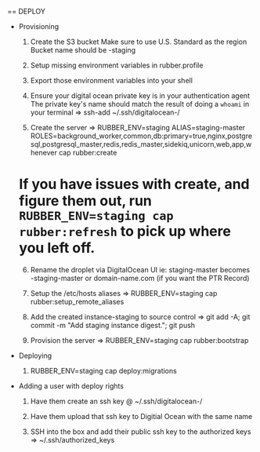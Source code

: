 == DEPLOY

* Provisioning

  1) Create the S3 bucket
    Make sure to use U.S. Standard as the region
    Bucket name should be <project-name>-staging

  2) Setup missing environment variables in rubber.profile

  3) Export those environment variables into your shell

  4) Ensure your digital ocean private key is in your authentication agent
    The private key's name should match the result of doing a `whoami` in your terminal
    => ssh-add ~/.ssh/digitalocean-<project-name>/<whoami>

  5) Create the server
    => RUBBER_ENV=staging ALIAS=staging-master ROLES=background_worker,common,db:primary=true,nginx,postgresql,postgresql_master,redis,redis_master,sidekiq,unicorn,web,app,whenever cap rubber:create
    # If you have issues with create, and figure them out, run `RUBBER_ENV=staging cap rubber:refresh` to pick up where you left off.

  6) Rename the droplet via DigitalOcean UI
    ie: staging-master becomes <project-name>-staging-master or domain-name.com (if you want the PTR Record)

  7) Setup the /etc/hosts aliases
    => RUBBER_ENV=staging cap rubber:setup_remote_aliases

  8) Add the created instance-staging to source control
    => git add -A; git commit -m  "Add staging instance digest."; git push

  9) Provision the server
    => RUBBER_ENV=staging cap rubber:bootstrap

* Deploying

  1) RUBBER_ENV=staging cap deploy:migrations

* Adding a user with deploy rights

  1) Have them create an ssh key @ ~/.ssh/digitalocean-<project-name>/<whoami>

  2) Have them upload that ssh key to Digitial Ocean with the same name

  3) SSH into the box and add their public ssh key to the authorized keys
    => ~/.ssh/authorized_keys